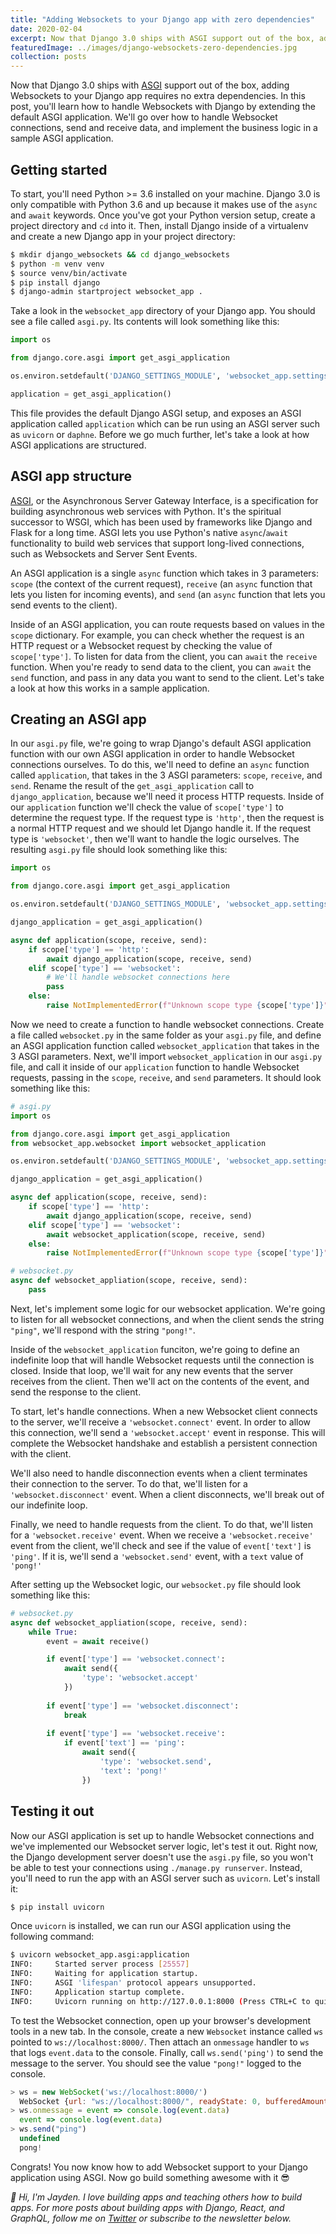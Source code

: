 ```yaml
---
title: "Adding Websockets to your Django app with zero dependencies"
date: 2020-02-04
excerpt: Now that Django 3.0 ships with ASGI support out of the box, adding Websockets to your Django app requires no extra dependencies.
featuredImage: ../images/django-websockets-zero-dependencies.jpg
collection: posts
---
```


Now that Django 3.0 ships with [ASGI](https://florimond.dev/blog/articles/2019/08/introduction-to-asgi-async-python-web/) support out of the box, adding Websockets to your Django app requires no extra dependencies. In this post, you'll learn how to handle Websockets with Django by extending the default ASGI application. We'll go over how to handle Websocket connections, send and receive data, and implement the business logic in a sample ASGI application.

## Getting started
To start, you'll need Python >= 3.6 installed on your machine. Django 3.0 is only compatible with Python 3.6 and up because it makes use of the `async` and `await` keywords. Once you've got your Python version setup, create a project directory and `cd` into it. Then, install Django inside of a virtualenv and create a new Django app in your project directory:

```bash
$ mkdir django_websockets && cd django_websockets
$ python -m venv venv
$ source venv/bin/activate
$ pip install django
$ django-admin startproject websocket_app .
```

Take a look in the `websocket_app` directory of your Django app. You should see a file called `asgi.py`. Its contents will look something like this:

```python
import os

from django.core.asgi import get_asgi_application

os.environ.setdefault('DJANGO_SETTINGS_MODULE', 'websocket_app.settings')

application = get_asgi_application()
```

This file provides the default Django ASGI setup, and exposes an ASGI application called `application` which can be run using an ASGI server such as `uvicorn` or `daphne`. Before we go much further, let's take a look at how ASGI applications are structured.

## ASGI app structure

[ASGI](https://florimond.dev/blog/articles/2019/08/introduction-to-asgi-async-python-web/), or the Asynchronous Server Gateway Interface, is a specification for building asynchronous web services with Python. It's the spiritual successor to WSGI, which has been used by frameworks like Django and Flask for a long time. ASGI lets you use Python's native `async`/`await` functionality to build web services that support long-lived connections, such as Websockets and Server Sent Events.

An ASGI application is a single `async` function which takes in 3 parameters: `scope` (the context of the current request), `receive` (an `async` function that lets you listen for incoming events), and `send` (an `async` function that lets you send events to the client).

Inside of an ASGI application, you can route requests based on values in the `scope` dictionary. For example, you can check whether the request is an HTTP request or a Websocket request by checking the value of `scope['type']`. To listen for data from the client, you can `await` the `receive` function. When you're ready to send data to the client, you can `await` the `send` function, and pass in any data you want to send to the client. Let's take a look at how this works in a sample application.

## Creating an ASGI app

In our `asgi.py` file, we're going to wrap Django's default ASGI application function with our own ASGI application in order to handle Websocket connections ourselves. To do this, we'll need to define an `async` function called `application`, that takes in the 3 ASGI parameters: `scope`, `receive`, and `send`. Rename the result of the `get_asgi_application` call to `django_application`, because we'll need it process HTTP requests. Inside of our `application` function we'll check the value of `scope['type']` to determine the request type. If the request type is `'http'`, then the request is a normal HTTP request and we should let Django handle it. If the request type is `'websocket'`, then we'll want to handle the logic ourselves. The resulting `asgi.py` file should look something like this:

```python
import os

from django.core.asgi import get_asgi_application

os.environ.setdefault('DJANGO_SETTINGS_MODULE', 'websocket_app.settings')

django_application = get_asgi_application()

async def application(scope, receive, send):
    if scope['type'] == 'http':
        await django_application(scope, receive, send)
    elif scope['type'] == 'websocket':
        # We'll handle websocket connections here
        pass
    else:
        raise NotImplementedError(f"Unknown scope type {scope['type']}")
```

Now we need to create a function to handle websocket connections. Create a file called `websocket.py` in the same folder as your `asgi.py` file, and define an ASGI application function called `websocket_application` that takes in the 3 ASGI parameters. Next, we'll import `websocket_application` in our `asgi.py` file, and call it inside of our `application` function to handle Websocket requests, passing in the `scope`, `receive`, and `send` parameters. It should look something like this:

```python
# asgi.py
import os

from django.core.asgi import get_asgi_application
from websocket_app.websocket import websocket_application

os.environ.setdefault('DJANGO_SETTINGS_MODULE', 'websocket_app.settings')

django_application = get_asgi_application()

async def application(scope, receive, send):
    if scope['type'] == 'http':
        await django_application(scope, receive, send)
    elif scope['type'] == 'websocket':
        await websocket_application(scope, receive, send)
    else:
        raise NotImplementedError(f"Unknown scope type {scope['type']}")

# websocket.py
async def websocket_appliation(scope, receive, send):
    pass
```

Next, let's implement some logic for our websocket application. We're going to listen for all websocket connections, and when the client sends the string `"ping"`, we'll respond with the string `"pong!"`. 

Inside of the `websocket_application` funciton, we're going to define an indefinite loop that will handle Websocket requests until the connection is closed. Inside that loop, we'll wait for any new events that the server receives from the client. Then we'll act on the contents of the event, and send the response to the client.

To start, let's handle connections. When a new Websocket client connects to the server, we'll receive a `'websocket.connect'` event. In order to allow this connection, we'll send a `'websocket.accept'` event in response. This will complete the Websocket handshake and establish a persistent connection with the client.

We'll also need to handle disconnection events when a client terminates their connection to the server. To do that, we'll listen for a `'websocket.disconnect'` event. When a client disconnects, we'll break out of our indefinite loop.

Finally, we need to handle requests from the client. To do that, we'll listen for a `'websocket.receive'` event. When we receive a `'websocket.receive'` event from the client, we'll check and see if the value of `event['text']` is `'ping'`. If it is, we'll send a `'websocket.send'` event, with a `text` value of `'pong!'`

After setting up the Websocket logic, our `websocket.py` file should look something like this:

```python
# websocket.py
async def websocket_appliation(scope, receive, send):
    while True:
        event = await receive()

        if event['type'] == 'websocket.connect':
            await send({
                'type': 'websocket.accept'
            })
        
        if event['type'] == 'websocket.disconnect':
            break
        
        if event['type'] == 'websocket.receive':
            if event['text'] == 'ping':
                await send({
                    'type': 'websocket.send',
                    'text': 'pong!'
                })
```

## Testing it out

Now our ASGI application is set up to handle Websocket connections and we've implemented our Websocket server logic, let's test it out. Right now, the Django development server doesn't use the `asgi.py` file, so you won't be able to test your connections using `./manage.py runserver`. Instead, you'll need to run the app with an ASGI server such as `uvicorn`. Let's install it:

```bash
$ pip install uvicorn
```

Once `uvicorn` is installed, we can run our ASGI application using the following command:

```bash
$ uvicorn websocket_app.asgi:application
INFO:     Started server process [25557]
INFO:     Waiting for application startup.
INFO:     ASGI 'lifespan' protocol appears unsupported.
INFO:     Application startup complete.
INFO:     Uvicorn running on http://127.0.0.1:8000 (Press CTRL+C to quit)
```

To test the Websocket connection, open up your browser's development tools in a new tab. In the console, create a new `Websocket` instance called `ws` pointed to `ws://localhost:8000/`. Then attach an `onmessage` handler to `ws` that logs `event.data` to the console. Finally, call `ws.send('ping')` to send the message to the server. You should see the value `"pong!"` logged to the console.

```javascript
> ws = new WebSocket('ws://localhost:8000/')
  WebSocket {url: "ws://localhost:8000/", readyState: 0, bufferedAmount: 0, onopen: null, onerror: null, …}
> ws.onmessage = event => console.log(event.data)
  event => console.log(event.data)
> ws.send("ping")
  undefined
  pong!
```

Congrats! You now know how to add Websocket support to your Django application using ASGI. Now go build something awesome with it 😎

*👋 Hi, I'm Jayden. I love building apps and teaching others how to build apps. For more posts about building apps with Django, React, and GraphQL, follow me on [Twitter](https://windle.dev/tw) or subscribe to the newsletter below.*